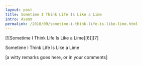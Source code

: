 ```yaml
---
layout: post
title: Sometime I Think Life Is Like a Lime
intro: Asemm
permalink: /2010/09/sometime-i-think-life-is-like-lime.html
---
```

<div markdown="1" class="border">
[![Sometime I Think Life Is Like a Lime][6]][7]

   [6]: http://lh6.googleusercontent.com/-Snwxc-haMUM/ThWbR8Rlj7I/AAAAAAAAB78/jx7HaFcSXHk/s800/DSC_8015.jpg (Sometime I Think Life Is Like a Lime)
   [7]: http://www.flickr.com/photos/fajarnurdiansyah/5003270733/

Sometime I Think Life Is Like a Lime
</div>

\[a witty remarks goes here, or in your comments\]